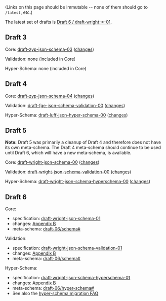 (Links on this page should be immutable -- none of them should go to `/latest`, etc.)

The latest set of drafts is [Draft 6 / draft-wright-*-01](#draft6).

## Draft 3

Core: [draft-zyp-json-schema-03](https://tools.ietf.org/html/draft-zyp-json-schema-03) ([changes](https://tools.ietf.org/html/draft-zyp-json-schema-03#appendix-A))

Validation: none (included in Core)

Hyper-Schema: none (included in Core)

## Draft 4

Core: [draft-zyp-json-schema-04](https://tools.ietf.org/html/draft-zyp-json-schema-04) ([changes](https://tools.ietf.org/html/draft-zyp-json-schema-04#appendix-A))

Validation: [draft-fge-json-schema-validation-00](https://tools.ietf.org/html/draft-fge-json-schema-validation-00) ([changes](https://tools.ietf.org/html/draft-fge-json-schema-validation-00#appendix-A))

Hyper-Schema: [draft-luff-json-hyper-schema-00](https://tools.ietf.org/html/draft-luff-json-hyper-schema-00) ([changes](https://tools.ietf.org/html/draft-luff-json-hyper-schema-00#appendix-A))

## Draft 5

**Note:** Draft 5 was primarily a cleanup of Draft 4 and therefore does not have its own meta-schema.  The Draft 4 meta-schema should continue to be used until Draft 6, which will have a new meta-schema, is available.

Core: [draft-wright-json-schema-00](https://tools.ietf.org/html/draft-wright-json-schema-00) ([changes](https://tools.ietf.org/html/draft-wright-json-schema-00#appendix-B))

Validation: [draft-wright-json-schema-validation-00](https://tools.ietf.org/html/draft-wright-json-schema-validation-00) ([changes](https://tools.ietf.org/html/draft-wright-json-schema-validation-00#appendix-B))

Hyper-Schema: [draft-wright-json-schema-hyperschema-00](https://tools.ietf.org/html/draft-wright-json-schema-hyperschema-00) ([changes](https://tools.ietf.org/html/draft-wright-json-schema-hyperschema-00#appendix-B))

<a id="#draft6"></a>
## Draft 6

Core:
* specification: [draft-wright-json-schema-01](https://tools.ietf.org/html/draft-wright-json-schema-01)
* changes: [Appendix B](https://tools.ietf.org/html/draft-wright-json-schema-01#appendix-B)
* meta-schema: [draft-06/schema#](http://json-schema.org/draft-06/schema#)

Validation:
* specification: [draft-wright-json-schema-validation-01](https://tools.ietf.org/html/draft-wright-json-schema-validation-01)
* changes: [Appendix B](https://tools.ietf.org/html/draft-wright-json-schema-validation-01#appendix-B)
* meta-schema: [draft-06/schema#](http://json-schema.org/draft-06/schema#)

Hyper-Schema:
* specification: [draft-wright-json-schema-hyperschema-01](https://tools.ietf.org/html/draft-wright-json-schema-hyperschema-01)
* changes: [Appendix B](https://tools.ietf.org/html/draft-wright-json-schema-hyperschema-01#appendix-B)
* meta-schema: [draft-06/hyper-schema#](http://json-schema.org/draft-06/hyper-schema#)
* See also the [hyper-schema migration FAQ](https://github.com/json-schema-org/json-schema-spec/wiki/FAQ:-draft-wright-json-schema-hyperschema-01)